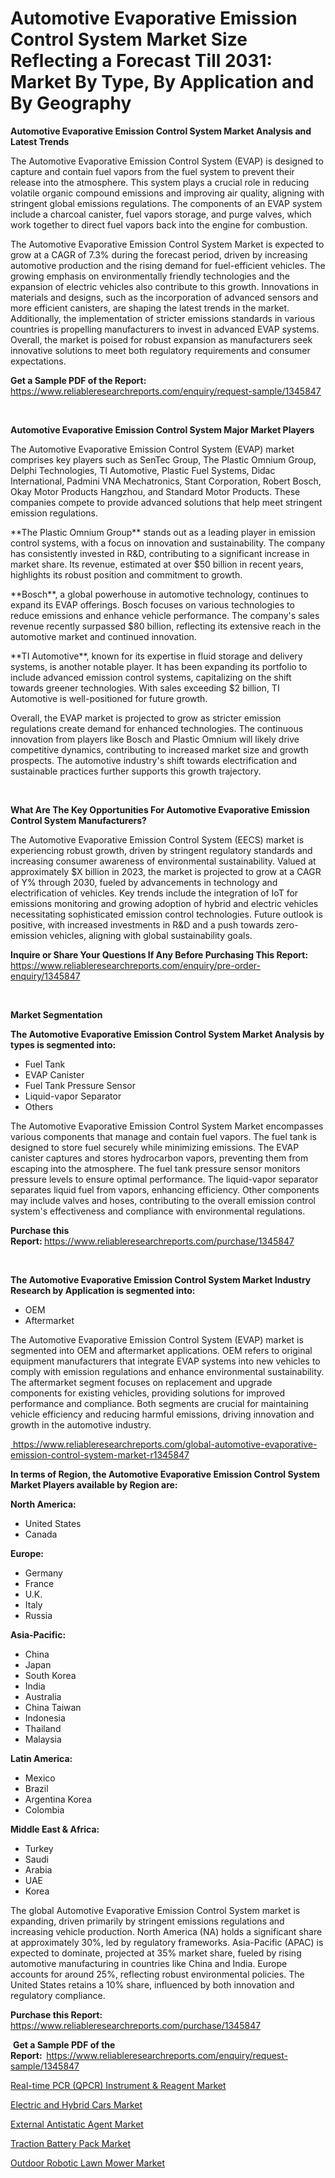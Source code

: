 <p><h1>Automotive Evaporative Emission Control System Market Size Reflecting a Forecast Till 2031: Market By Type, By Application and By Geography</h1></p><p><strong>Automotive Evaporative Emission Control System Market Analysis and Latest Trends</strong></p>
<p><p>The Automotive Evaporative Emission Control System (EVAP) is designed to capture and contain fuel vapors from the fuel system to prevent their release into the atmosphere. This system plays a crucial role in reducing volatile organic compound emissions and improving air quality, aligning with stringent global emissions regulations. The components of an EVAP system include a charcoal canister, fuel vapors storage, and purge valves, which work together to direct fuel vapors back into the engine for combustion.</p><p>The Automotive Evaporative Emission Control System Market is expected to grow at a CAGR of 7.3% during the forecast period, driven by increasing automotive production and the rising demand for fuel-efficient vehicles. The growing emphasis on environmentally friendly technologies and the expansion of electric vehicles also contribute to this growth. Innovations in materials and designs, such as the incorporation of advanced sensors and more efficient canisters, are shaping the latest trends in the market. Additionally, the implementation of stricter emissions standards in various countries is propelling manufacturers to invest in advanced EVAP systems. Overall, the market is poised for robust expansion as manufacturers seek innovative solutions to meet both regulatory requirements and consumer expectations.</p></p>
<p><strong>Get a Sample PDF of the Report:&nbsp;</strong> <a href="https://www.reliableresearchreports.com/enquiry/request-sample/1345847?utm_campaign=4&utm_medium=2&utm_source=Github&utm_content=ia&utm_term=02112024&utm_id=automotive-evaporative-emission-control-system">https://www.reliableresearchreports.com/enquiry/request-sample/1345847</a></p>
<p>&nbsp;</p>
<p><strong>Automotive Evaporative Emission Control System Major Market Players</strong></p>
<p><p>The Automotive Evaporative Emission Control System (EVAP) market comprises key players such as SenTec Group, The Plastic Omnium Group, Delphi Technologies, TI Automotive, Plastic Fuel Systems, Didac International, Padmini VNA Mechatronics, Stant Corporation, Robert Bosch, Okay Motor Products Hangzhou, and Standard Motor Products. These companies compete to provide advanced solutions that help meet stringent emission regulations.</p><p>**The Plastic Omnium Group** stands out as a leading player in emission control systems, with a focus on innovation and sustainability. The company has consistently invested in R&D, contributing to a significant increase in market share. Its revenue, estimated at over $50 billion in recent years, highlights its robust position and commitment to growth.</p><p>**Bosch**, a global powerhouse in automotive technology, continues to expand its EVAP offerings. Bosch focuses on various technologies to reduce emissions and enhance vehicle performance. The company's sales revenue recently surpassed $80 billion, reflecting its extensive reach in the automotive market and continued innovation.</p><p>**TI Automotive**, known for its expertise in fluid storage and delivery systems, is another notable player. It has been expanding its portfolio to include advanced emission control systems, capitalizing on the shift towards greener technologies. With sales exceeding $2 billion, TI Automotive is well-positioned for future growth.</p><p>Overall, the EVAP market is projected to grow as stricter emission regulations create demand for enhanced technologies. The continuous innovation from players like Bosch and Plastic Omnium will likely drive competitive dynamics, contributing to increased market size and growth prospects. The automotive industry's shift towards electrification and sustainable practices further supports this growth trajectory.</p></p>
<p>&nbsp;</p>
<p><strong>What Are The Key Opportunities For Automotive Evaporative Emission Control System Manufacturers?</strong></p>
<p><p>The Automotive Evaporative Emission Control System (EECS) market is experiencing robust growth, driven by stringent regulatory standards and increasing consumer awareness of environmental sustainability. Valued at approximately $X billion in 2023, the market is projected to grow at a CAGR of Y% through 2030, fueled by advancements in technology and electrification of vehicles. Key trends include the integration of IoT for emissions monitoring and growing adoption of hybrid and electric vehicles necessitating sophisticated emission control technologies. Future outlook is positive, with increased investments in R&D and a push towards zero-emission vehicles, aligning with global sustainability goals.</p></p>
<p><strong>Inquire or Share Your Questions If Any Before Purchasing This Report:</strong> <a href="https://www.reliableresearchreports.com/enquiry/pre-order-enquiry/1345847?utm_campaign=4&utm_medium=2&utm_source=Github&utm_content=ia&utm_term=02112024&utm_id=automotive-evaporative-emission-control-system">https://www.reliableresearchreports.com/enquiry/pre-order-enquiry/1345847</a></p>
<p>&nbsp;</p>
<p><strong>Market Segmentation</strong></p>
<p><strong>The Automotive Evaporative Emission Control System Market Analysis by types is segmented into:</strong></p>
<p><ul><li>Fuel Tank</li><li>EVAP Canister</li><li>Fuel Tank Pressure Sensor</li><li>Liquid-vapor Separator</li><li>Others</li></ul></p>
<p><p>The Automotive Evaporative Emission Control System Market encompasses various components that manage and contain fuel vapors. The fuel tank is designed to store fuel securely while minimizing emissions. The EVAP canister captures and stores hydrocarbon vapors, preventing them from escaping into the atmosphere. The fuel tank pressure sensor monitors pressure levels to ensure optimal performance. The liquid-vapor separator separates liquid fuel from vapors, enhancing efficiency. Other components may include valves and hoses, contributing to the overall emission control system's effectiveness and compliance with environmental regulations.</p></p>
<p><strong>Purchase this Report:&nbsp;</strong><a href="https://www.reliableresearchreports.com/purchase/1345847?utm_campaign=4&utm_medium=2&utm_source=Github&utm_content=ia&utm_term=02112024&utm_id=automotive-evaporative-emission-control-system">https://www.reliableresearchreports.com/purchase/1345847</a></p>
<p>&nbsp;</p>
<p><strong>The Automotive Evaporative Emission Control System Market Industry Research by Application is segmented into:</strong></p>
<p><ul><li>OEM</li><li>Aftermarket</li></ul></p>
<p><p>The Automotive Evaporative Emission Control System (EVAP) market is segmented into OEM and aftermarket applications. OEM refers to original equipment manufacturers that integrate EVAP systems into new vehicles to comply with emission regulations and enhance environmental sustainability. The aftermarket segment focuses on replacement and upgrade components for existing vehicles, providing solutions for improved performance and compliance. Both segments are crucial for maintaining vehicle efficiency and reducing harmful emissions, driving innovation and growth in the automotive industry.</p></p>
<p><a href="https://www.reliableresearchreports.com/global-automotive-evaporative-emission-control-system-market-r1345847?utm_campaign=4&utm_medium=2&utm_source=Github&utm_content=ia&utm_term=02112024&utm_id=automotive-evaporative-emission-control-system">&nbsp;https://www.reliableresearchreports.com/global-automotive-evaporative-emission-control-system-market-r1345847</a></p>
<p><strong>In terms of Region, the Automotive Evaporative Emission Control System Market Players available by Region are:</strong></p>
<p>
    <p> <strong> North America: </strong>
        <ul>
            <li>United States</li>
            <li>Canada</li>
        </ul>
        </p> 
    <p> <strong> Europe: </strong>
        <ul>
            <li>Germany</li>
            <li>France</li>
            <li>U.K.</li>
            <li>Italy</li>
            <li>Russia</li>
        </ul>
        </p> 
    <p> <strong> Asia-Pacific: </strong>
        <ul>
            <li>China</li>
            <li>Japan</li>
            <li>South Korea</li>
            <li>India</li>
            <li>Australia</li>
            <li>China Taiwan</li>
            <li>Indonesia</li>
            <li>Thailand</li>
            <li>Malaysia</li>
        </ul>
        </p> 
    <p> <strong> Latin America: </strong>
        <ul>
            <li>Mexico</li>
            <li>Brazil</li>
            <li>Argentina Korea</li>
            <li>Colombia</li>
        </ul>
        </p> 
    <p> <strong> Middle East & Africa: </strong>
        <ul>
            <li>Turkey</li>
            <li>Saudi</li>
            <li>Arabia</li>
            <li>UAE</li>
            <li>Korea</li>
        </ul>
    </p>
    </p>
<p><p>The global Automotive Evaporative Emission Control System market is expanding, driven primarily by stringent emissions regulations and increasing vehicle production. North America (NA) holds a significant share at approximately 30%, led by regulatory frameworks. Asia-Pacific (APAC) is expected to dominate, projected at 35% market share, fueled by rising automotive manufacturing in countries like China and India. Europe accounts for around 25%, reflecting robust environmental policies. The United States retains a 10% share, influenced by both innovation and regulatory compliance.</p></p>
<p><strong>Purchase this Report: </strong><a href="https://www.reliableresearchreports.com/purchase/1345847?utm_campaign=4&utm_medium=2&utm_source=Github&utm_content=ia&utm_term=02112024&utm_id=automotive-evaporative-emission-control-system">https://www.reliableresearchreports.com/purchase/1345847</a></p>
<p>&nbsp;<strong>Get a Sample PDF of the Report:&nbsp;&nbsp;</strong><a href="https://www.reliableresearchreports.com/enquiry/request-sample/1345847?utm_campaign=4&utm_medium=2&utm_source=Github&utm_content=ia&utm_term=02112024&utm_id=automotive-evaporative-emission-control-system">https://www.reliableresearchreports.com/enquiry/request-sample/1345847</a></p>
<p><strong></strong></p>
<p><p><a href="https://issuu.com/reportprime-2/docs/real-time-pcr-qpcr-instrument-reage_0e9d7ca0897fca?utm_campaign=4&utm_medium=2&utm_source=Github&utm_content=ia&utm_term=02112024&utm_id=automotive-evaporative-emission-control-system">Real-time PCR (QPCR) Instrument & Reagent Market</a></p><p><a href="https://github.com/WayneHopkins413/Market-Research-Report-List-1/blob/main/electric-and-hybrid-cars-market.md?utm_campaign=4&utm_medium=2&utm_source=Github&utm_content=ia&utm_term=02112024&utm_id=automotive-evaporative-emission-control-system">Electric and Hybrid Cars Market</a></p><p><a href="https://www.linkedin.com/pulse/external-antistatic-agent-market-size-share-trends-analysis-u565f?utm_campaign=4&utm_medium=2&utm_source=Github&utm_content=ia&utm_term=02112024&utm_id=automotive-evaporative-emission-control-system">External Antistatic Agent Market</a></p><p><a href="https://github.com/Armeladukagjini693/Market-Research-Report-List-1/blob/main/traction-battery-pack-market.md?utm_campaign=4&utm_medium=2&utm_source=Github&utm_content=ia&utm_term=02112024&utm_id=automotive-evaporative-emission-control-system">Traction Battery Pack Market</a></p><p><a href="https://www.linkedin.com/pulse/outdoor-robotic-lawn-mower-market-overview-regional-outlook-hpavf?utm_campaign=4&utm_medium=2&utm_source=Github&utm_content=ia&utm_term=02112024&utm_id=automotive-evaporative-emission-control-system">Outdoor Robotic Lawn Mower Market</a></p></p>